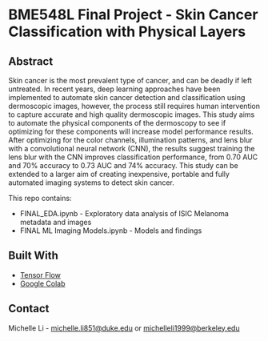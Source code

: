 # BME548L Final Project - Skin Cancer Classification with Physical Layers

## Abstract 
Skin cancer is the most prevalent type of cancer, and can be deadly if left untreated. In recent years, deep learning approaches have been implemented to automate skin cancer detection and classification using dermoscopic images, however, the process still requires human intervention to capture accurate and high quality dermoscopic images. This study aims to automate the physical components of the dermoscopy  to see if optimizing for these components will increase model performance results. After optimizing for the color channels, illumination patterns, and lens blur with a convolutional neural network (CNN), the results suggest training the lens blur with the CNN improves classification performance, from 0.70 AUC and 70% accuracy to 0.73 AUC and 74% accuracy. This study can be extended to a larger aim of creating inexpensive, portable and fully automated imaging systems to detect skin cancer.

This repo contains: 

* FINAL_EDA.ipynb - Exploratory data analysis of ISIC Melanoma metadata and images
* FINAL ML Imaging Models.ipynb - Models and findings

## Built With
* [Tensor Flow](https://www.tensorflow.org/)
* [Google Colab](https://colab.research.google.com/)

## Contact
Michelle Li - michelle.li851@duke.edu or michelleli1999@berkeley.edu
